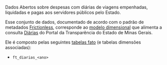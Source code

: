 Dados Abertos sobre despesas com diárias de viagens empenhadas, liquidadas e pagas aos servidores públicos pelo Estado.

Esse conjunto de dados, documentado de acordo com o padrão de metadados [Frictionless](https://frictionlessdata.io/), corresponde ao [modelo dimensional](https://pt.wikipedia.org/wiki/Modelagem_dimensional) que alimenta a consulta [Diárias](https://www.transparencia.mg.gov.br/estado-pessoal/diarias) do Portal da Transparência do Estado de Minas Gerais.

Ele é composto pelas seguintes [tabelas fato](https://pt.wikipedia.org/wiki/Tabela_de_fatos) (e tabelas dimensões associadas):

- `ft_diarias_<ano>`
